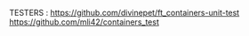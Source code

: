TESTERS :
https://github.com/divinepet/ft_containers-unit-test
https://github.com/mli42/containers_test
